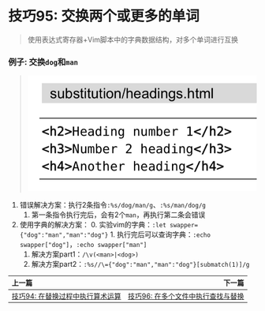 # 技巧95: 交换两个或更多的单词
> 使用表达式寄存器+Vim脚本中的字典数据结构，对多个单词进行互换

### 例子: 交换`dog`和`man`
> ![](../../images/tip94.png)

1. 错误解决方案：执行2条指令`:%s/dog/man/g`、`:%s/man/dog/g`
    1. 第一条指令执行完后，会有2个`man`，再执行第二条会错误
2. 使用字典的解决方案：
    0. 实验vim的字典：`:let swapper={"dog":"man","man":"dog"}`
        1. 执行完后可以查询字典：`:echo swapper["dog"]`，`:echo swapper["man"]`
    1. 解决方案part1：`/\v(<man>|<dog>)`
    2. 解决方案part2：`:%s//\={"dog":"man","man":"dog"}[submatch(1)]/g`

|上一篇|下一篇|
|:---|---:|
|[技巧94: 在替换过程中执行算术运算 ](tip94.md)|[技巧96: 在多个文件中执行查找与替换](tip96.md)|

